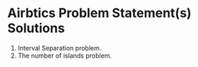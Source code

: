 # Airbtics Problem Statement(s) Solutions

1) Interval Separation problem.
2) The number of islands problem.
